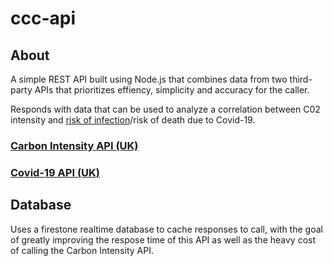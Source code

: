 # ccc-api

## About

A simple REST API built using Node.js that combines data from two third-party APIs that prioritizes effiency, simplicity and accuracy for the caller.

Responds with data that can be used to analyze a correlation between C02 intensity and [risk of infection](https://cires.colorado.edu/news/carbon-dioxide-levels-reflect-covid-risk)/risk of death due to Covid-19.

### [Carbon Intensity API (UK)](https://carbon-intensity.github.io/api-definitions/#carbon-intensity-api-v2-0-0)
### [Covid-19 API (UK)](https://coronavirus.data.gov.uk/details/developers-guide/generic-api)

## Database

Uses a firestone realtime database to cache responses to call, with the goal of greatly improving the respose time of this API as well as the heavy cost of calling the Carbon Intensity API.
